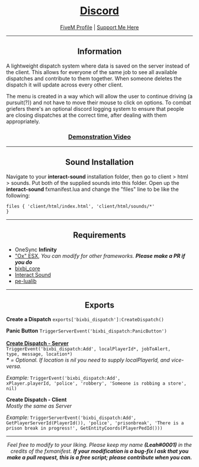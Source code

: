 <h1 align='center'><a href='https://discord.link/bixbi'>Discord</a></h1>
<p align='center'><a href='https://forum.cfx.re/u/Leah_UK/summary'>FiveM Profile</a> | <a href='https://ko-fi.com/bixbi'>Support Me Here</a><br></p>

---

<h2 align='center'>Information</h2>

A lightweight dispatch system where data is saved on the server instead of the client. This allows for everyone of the same job to see all available dispatches and contribute to them together. When someone deletes the dispatch it will update across every other client.

The menu is created in a way which will allow the user to continue driving (a pursuit(?)) and not have to move their mouse to click on options. To combat griefers there's an optional discord logging system to ensure that people are closing dispatches at the correct time, after dealing with them appropriately.

<h3 align='center'><b><a href='https://youtu.be/sLQaIRR7lX0'>Demonstration Video</a></b></h3>

---

<h2 align='center'>Sound Installation</h2>

Navigate to your <b>interact-sound</b> installation folder, then go to client > html > sounds. Put both of the supplied sounds into this folder. Open up the <b>interact-sound</b> fxmanifest.lua and change the "files" line to be like the following:

<code>files {
    'client/html/index.html',
    'client/html/sounds/*'
}</code>

---

<h2 align='center'>Requirements</h2>

- OneSync <b>Infinity</b>
- <a href='https://github.com/overextended/es_extended'>"Ox" ESX</a>,<i> You can modify for other frameworks. <b>Please make a PR if you do</b></i>
- <a href='https://github.com/Leah-UK/bixbi_core'>bixbi_core</a>
- <a href='https://github.com/plunkettscott/interact-sound'>Interact Sound</a>
- <a href='https://github.com/project-error/pe-lualib'>pe-lualib</a>

---

<h2 align='center'>Exports</h2>

<b>Create a Dispatch</b>
<code>exports['bixbi_dispatch']:CreateDispatch()</code>

<b>Panic Button</b>
<code>TriggerServerEvent('bixbi_dispatch:PanicButton')</code>
<br><br><u><b>Create Dispatch - Server</b></u><br>
<code>TriggerEvent('bixbi_dispatch:Add', localPlayerId*, jobToAlert, type, message, location*)</code>
<br>
<i><b>*</b> = Optional. If location is nil you need to supply localPlayerId, and vice-versa.</i>

<i>Example:</i> <code>TriggerEvent('bixbi_dispatch:Add', xPlayer.playerId, 'police', 'robbery', 'Someone is robbing a store', nil)</code>

<b>Create Dispatch - Client</b><br><i>Mostly the same as Server</i>

<i>Example:</i> <code>TriggerServerEvent('bixbi_dispatch:Add', GetPlayerServerId(PlayerId()), 'police', 'prisonbreak', 'There is a prison break in progress!', GetEntityCoords(PlayerPedId()))</code>

---

<p align='center'><i>Feel free to modify to your liking. Please keep my name <b>(Leah#0001)</b> in the credits of the fxmanifest. <b>If your modification is a bug-fix I ask that you make a pull request, this is a free script; please contribute when you can.</b></i></p>
